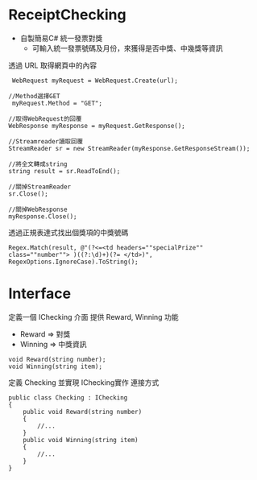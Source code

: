 # ReceiptChecking

* 自製簡易C# 統一發票對獎
  * 可輸入統一發票號碼及月份，來獲得是否中獎、中幾獎等資訊
  
透過 URL 取得網頁中的內容 
```
 WebRequest myRequest = WebRequest.Create(url);
 
//Method選擇GET
 myRequest.Method = "GET";
 
//取得WebRequest的回覆
WebResponse myResponse = myRequest.GetResponse();

//Streamreader讀取回覆
StreamReader sr = new StreamReader(myResponse.GetResponseStream());

//將全文轉成string
string result = sr.ReadToEnd();

//關掉StreamReader
sr.Close();

//關掉WebResponse
myResponse.Close();
```
透過正規表達式找出個獎項的中獎號碼
```
Regex.Match(result, @"(?<=<td headers=""specialPrize"" class=""number""> )((?:\d)+)(?= </td>)", RegexOptions.IgnoreCase).ToString();
```
# Interface
定義一個 IChecking 介面 提供 Reward, Winning 功能
* Reward => 對獎  
* Winning => 中獎資訊
```
void Reward(string number);
void Winning(string item);

```

定義 Checking 並實現 IChecking實作 連接方式
```
public class Checking : IChecking
{
    public void Reward(string number)
    {
        //...
    }
    public void Winning(string item)
    {
        //...
    }
}

```

